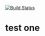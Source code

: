 [![Build Status](https://travis-ci.com/pfizer/pfizer_key.svg?token=RvxFXdnueFcttzswhjmr&branch=7.x-1.x)](https://travis-ci.com/pfizer/pfizer_key)

# test one
